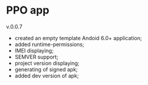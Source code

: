 # PPO app
v.0.0.7

+ created an empty template Andoid 6.0+ application;
+ added runtime-permissions;
+ IMEI displaying;
+ SEMVER support;
+ project version displaying;
+ generating of signed apk;
+ added dev version of apk;